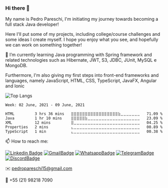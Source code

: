 ### Hi there 👋

My name is Pedro Pareschi, I'm initiating my journey towards becoming a full stack Java developer! 

Here I'll put some of my projects, including college/course challenges and some ideas I create myself. I hope you enjoy what you see, and hopefully we can work on something together!

🌱 I’m currently learning Java programming with Spring framework and related technologies such as Hibernate, JWT, S3, JDBC, JUnit, MySQL e MongoDB. 

Furthermore, I'm also giving my first steps into front-end frameworks and languages, namely JavaScript, HTML, CSS, TypeScript, JavaFX, Angular and Ionic

![Top Langs](https://github-readme-stats.vercel.app/api/top-langs/?username=pedropareschi&layout=compact)

<!--START_SECTION:waka-->
```text
Week: 02 June, 2021 - 09 June, 2021

HTML         3 hrs 36 mins   ⣿⣿⣿⣿⣿⣿⣿⣿⣿⣿⣿⣿⣿⣿⣿⣿⣿⣷⣀⣀⣀⣀⣀⣀⣀   71.09 % 
Java         1 hr 10 mins    ⣿⣿⣿⣿⣿⣷⣀⣀⣀⣀⣀⣀⣀⣀⣀⣀⣀⣀⣀⣀⣀⣀⣀⣀⣀   23.09 % 
XML          12 mins         ⣿⣀⣀⣀⣀⣀⣀⣀⣀⣀⣀⣀⣀⣀⣀⣀⣀⣀⣀⣀⣀⣀⣀⣀⣀   04.25 % 
Properties   2 mins          ⣄⣀⣀⣀⣀⣀⣀⣀⣀⣀⣀⣀⣀⣀⣀⣀⣀⣀⣀⣀⣀⣀⣀⣀⣀   00.89 % 
TypeScript   1 min           ⣄⣀⣀⣀⣀⣀⣀⣀⣀⣀⣀⣀⣀⣀⣀⣀⣀⣀⣀⣀⣀⣀⣀⣀⣀   00.38 % 
```
<!--END_SECTION:waka-->

  
📫 How to reach me:

  [![Linkedin Badge](https://img.shields.io/badge/LinkedIn-0077B5?style=for-the-badge&logo=linkedin&logoColor=white)](https://www.linkedin.com/in/pedro-pareschi/)
  [![GmailBadge](https://img.shields.io/badge/Gmail-D14836?style=for-the-badge&logo=gmail&logoColor=white)](mailto:pedropareschi15@gmail.com)
  [![WhatsappBadge](https://img.shields.io/badge/WhatsApp-25D366?style=for-the-badge&logo=whatsapp&logoColor=white)](https://wa.me/21982187090)
  [![TelegramBadge](https://img.shields.io/badge/Telegram-2CA5E0?style=for-the-badge&logo=telegram&logoColor=white)](https://t.me/pedropareschi)
  [![DiscordBadge](https://img.shields.io/badge/Discord-7289DA?style=for-the-badge&logo=discord&logoColor=white)](https://discordapp.com/users/782977628181233694)
  
  ✉️ pedropareschi15@gmail.com
  
  📱  +55 (21) 98218 7090



